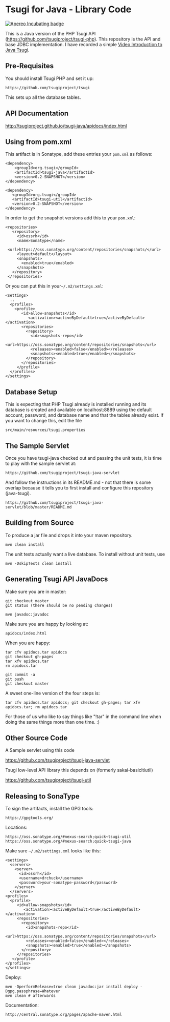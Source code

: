 Tsugi for Java - Library Code
=============================

[![Apereo Incubating badge](https://img.shields.io/badge/apereo-incubating-blue.svg?logo=data%3Aimage%2Fpng%3Bbase64%2CiVBORw0KGgoAAAANSUhEUgAAAA4AAAAOCAYAAAAfSC3RAAAABmJLR0QA%2FwD%2FAP%2BgvaeTAAAACXBIWXMAAAsTAAALEwEAmpwYAAAAB3RJTUUH4QUTEi0ybN9p9wAAAiVJREFUKM9lkstLlGEUxn%2Fv%2B31joou0GTFKyswkKrrYdaEQ4cZAy4VQUS2iqH%2BrdUSNYmK0EM3IkjaChnmZKR0dHS0vpN%2FMe97TIqfMDpzN4XkeDg8%2Fw45R1XNAu%2Fe%2BGTgAqLX2KzAQRVGytLR0jN2jqo9FZFRVvfded66KehH5oKr3dpueiMiK915FRBeXcjo9k9K5zLz%2B3Nz8EyAqX51zdwGMqp738NSonlxf36Cn7zX9b4eYX8gSBAE1Bw9wpLaW%2BL5KWluukYjH31tr71vv%2FU0LJ5xzdL3q5dmLJK7gON5wjEQizsTkFMmeXkbHxtHfD14WkbYQaFZVMzk1zfDHERrPnqGz4wZ1tYfJ5%2FPMLOYYW16ltrqKRDyOMcYATXa7PRayixSc4%2FKFRhrqjxKGIWVlZVQkqpg1pYyvR%2BTFF2s5FFprVVXBAAqq%2F7a9uPKd1NomeTX4HXfrvZ8D2F9dTSwWMjwywueJLxQKBdLfZunue0Mqt8qPyMHf0HRorR0ArtbX1Zkrly7yPNnN1EyafZUVZLJZxjNLlHc%2BIlOxly0RyktC770fDIGX3vuOMAxOt19vJQxD%2BgeHmE6liMVKuNPawlZ9DWu2hG8bW1Tuib0LgqCrCMBDEckWAVjKLetMOq2ZhQV1zulGVFAnohv5wrSq3tpNzwMR%2BSQi%2FyEnIl5Ehpxzt4t6s9McRdGpIChpM8Y3ATXbkKdEZDAIgqQxZrKo%2FQUk5F9Xr20TrQAAAABJRU5ErkJggg%3D%3D)](https://www.apereo.org/content/projects-currently-incubation)

This is a Java version of the PHP Tsugi API 
(https://github.com/tsugiproject/tsugi-php).  This repository is the 
API and base JDBC implementation.  I have recorded a simple
<a href="https://www.youtube.com/watch?v=R2hsu0xusKo&list=PLlRFEj9H3Oj5WZUjVjTJVBN18ozYSWMhw&index=10"
target="_blank">Video Introduction to Java Tsugi</a>.

Pre-Requisites
--------------

You should install Tsugi PHP and set it up:

    https://github.com/tsugiproject/tsugi

This sets up all the database tables.   

API Documentation
-----------------

<a href="http://tsugiproject.github.io/tsugi-java/apidocs/index.html" target="_blank">http://tsugiproject.github.io/tsugi-java/apidocs/index.html</a>

Using from pom.xml
------------------

This artifact is in Sonatype, add these entries your `pom.xml` as follows:

    <dependency>
        <groupId>org.tsugi</groupId>
        <artifactId>tsugi-java</artifactId>
        <version>0.2-SNAPSHOT</version>
    </dependency>

    <dependency>
       <groupId>org.tsugi</groupId>
       <artifactId>tsugi-util</artifactId>
       <version>0.2-SNAPSHOT</version>
    </dependency>

In order to get the snapshot versions add this to your `pom.xml`:

    <repositories>
       <repository>
         <id>ossrh</id>
         <name>Sonatype</name>
         <url>https://oss.sonatype.org/content/repositories/snapshots/</url>
         <layout>default</layout>
         <snapshots>
           <enabled>true</enabled>
         </snapshots>
       </repository>
     </repositories>

Or you can put this in your`~/.m2/settings.xml`:

    <settings>
      ..
      <profiles>
        <profile>
           <id>allow-snapshots</id>
              <activation><activeByDefault>true</activeByDefault></activation>
           <repositories>
             <repository>
               <id>snapshots-repo</id>
               <url>https://oss.sonatype.org/content/repositories/snapshots</url>
               <releases><enabled>false</enabled></releases>
               <snapshots><enabled>true</enabled></snapshots>
             </repository>
           </repositories>
         </profile>
      </profiles>
    </settings>    


Database Setup
--------------

This is expecting that PHP Tsugi already is installed running 
and its database is created and available on localhost:8889
using the default account, password, and database name 
and that the tables already exist.  If you want to change this, edit the file

    src/main/resources/tsugi.properties

The Sample Servlet
------------------

Once you have tsugi-java checked out and passing the unit tests, it is time to play with the sample
servlet at:

    https://github.com/tsugiproject/tsugi-java-servlet

And follow the instructions in its README.md - not that there is some overlap because it tells you to first install 
and configure this repository (java-tsugi).

    https://github.com/tsugiproject/tsugi-java-servlet/blob/master/README.md

Building from Source
--------------------

To produce a jar file and drops it into your maven repository. 

    mvn clean install

The unit tests actually want a live database.  To install without unit tests, use

    mvn -DskipTests clean install

Generating Tsugi API JavaDocs
-----------------------------

Make sure you are in master:

    git checkout master
    git status (there should be no pending changes)

    mvn javadoc:javadoc

Make sure you are happy by looking at:

    apidocs/index.html

When you are happy:

    tar cfv apidocs.tar apidocs
    git checkout gh-pages
    tar xfv apidocs.tar
    rm apidocs.tar

    git commit -a
    git push
    git checkout master

A sweet one-line version of the four steps is:

    tar cfv apidocs.tar apidocs; git checkout gh-pages; tar xfv apidocs.tar; rm apidocs.tar

For those of us who like to say things like "!tar" in the command line when 
doing the same things more than one time. :)

Other Source Code
-----------------

A Sample servlet using this code

https://github.com/tsugiproject/tsugi-java-servlet

Tsugi low-level API library this depends on (formerly sakai-basicltiutil)

https://github.com/tsugiproject/tsugi-util

Releasing to SonaType
---------------------

To sign the artifacts, install the GPG tools:

    https://gpgtools.org/


Locations:

    https://oss.sonatype.org/#nexus-search;quick~tsugi-util
    https://oss.sonatype.org/#nexus-search;quick~tsugi-java

Make sure `~/.m2/settings.xml` looks like this:

    <settings>
      <servers>
        <server>
          <id>ossrh</id>
          <username>drchuck</username>
          <password>your-sonatype-password</password>
        </server>
      </servers>
    <profiles>
      <profile>
         <id>allow-snapshots</id>
            <activation><activeByDefault>true</activeByDefault></activation>
         <repositories>
           <repository>
             <id>snapshots-repo</id>
             <url>https://oss.sonatype.org/content/repositories/snapshots</url>
             <releases><enabled>false</enabled></releases>
             <snapshots><enabled>true</enabled></snapshots>
           </repository>
         </repositories>
       </profile>
    </profiles>
    </settings>    

Deploy:

    mvn -DperformRelease=true clean javadoc:jar install deploy -Dgpg.passphrase=Whatever
    mvn clean # afterwards

Documentation: 

    http://central.sonatype.org/pages/apache-maven.html

